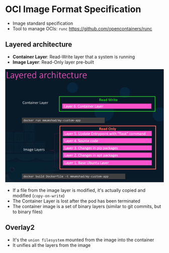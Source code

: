 # OCI Image Format Specification

- Image standard specification
- Tool to manage OCIs: `runc` <https://github.com/opencontainers/runc>

## Layered architecture

- **Container Layer**: Read-Write layer that a system is running
- **Image Layer**: Read-Only layer pre-built

![Layered architecture](.images/layered-architecture.png)

- If a file from the image layer is modified, it's actually copied and modified (`copy-on-write`)
- The Container Layer is lost after the pod has been terminated
- The container image is a set of binary layers (similar to git commits, but to binary files)

## Overlay2

- It's the `union filesystem` mounted from the image into the container
- It unifies all the layers from the image
